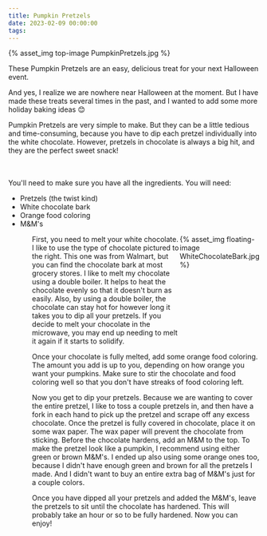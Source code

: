 ```yaml
---
title: Pumpkin Pretzels
date: 2023-02-09 00:00:00
tags:
---
```


{% asset_img top-image PumpkinPretzels.jpg %}
<div class="post-body">
These Pumpkin Pretzels are an easy, delicious treat for your next Halloween event. 

<br>
<!--more-->

And yes, I realize we are nowhere near Halloween at the moment. But I have made these treats several times in the past, and I wanted to add some more holiday baking ideas 😊

Pumpkin Pretzels are very simple to make. But they can be a little tedious and time-consuming, because you have to dip each pretzel individually into the white chocolate. However, pretzels in chocolate is always a big hit, and they are the perfect sweet snack!

<br>
<br>
You'll need to make sure you have all the ingredients. You will need: 
<ul>
    <li>Pretzels (the twist kind)</li>
    <li>White chocolate bark</li>
    <li>Orange food coloring</li>
    <li>M&M's</li>
<ul>

<div style="display:flex;">
First, you need to melt your white chocolate. I like to use the type of chocolate pictured to the right. This one was from Walmart, but you can find the chocolate bark at most grocery stores. I like to melt my chocolate using a double boiler. It helps to heat the chocolate evenly so that it doesn't burn as easily. Also, by using a double boiler, the chocolate can stay hot for however long it takes you to dip all your pretzels. If you decide to melt your chocolate in the microwave, you may end up needing to melt it again if it starts to solidify. 
<div>
    {% asset_img floating-image WhiteChocolateBark.jpg %}
</div>
</div>

Once your chocolate is fully melted, add some orange food coloring. The amount you add is up to you, depending on how orange you want your pumpkins. Make sure to stir the chocolate and food coloring well so that you don't have streaks of food coloring left. 

Now you get to dip your pretzels. Because we are wanting to cover the entire pretzel, I like to toss a couple pretzels in, and then have a fork in each hand to pick up the pretzel and scrape off any excess chocolate. Once the pretzel is fully covered in chocolate, place it on some wax paper. The wax paper will prevent the chocolate from sticking. Before the chocolate hardens, add an M&M to the top. To make the pretzel look like a pumpkin, I recommend using either green or brown M&M's. I ended up also using some orange ones too, because I didn't have enough green and brown for all the pretzels I made. And I didn't want to buy an entire extra bag of M&M's just for a couple colors. 

Once you have dipped all your pretzels and added the M&M's, leave the pretzels to sit until the chocolate has hardened. This will probably take an hour or so to be fully hardened. Now you can enjoy! 

<br>
</div>

<br>
